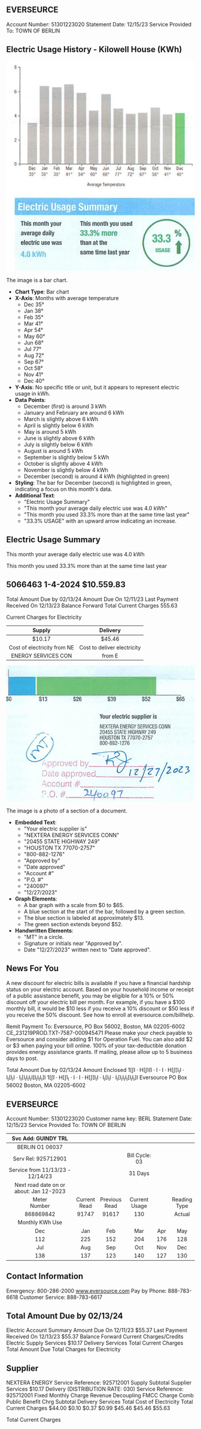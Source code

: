 ## EVERSEURCE

Account Number: 51301223020
Statement Date: $12 / 15 / 23$
Service Provided To: TOWN OF BERLIN

## Electric Usage History - Kilowell House (KWh)

![](images/img-0.jpeg)

The image is a bar chart.

- **Chart Type**: Bar chart
- **X-Axis**: Months with average temperature
  - Dec 35°
  - Jan 38°
  - Feb 35°
  - Mar 41°
  - Apr 54°
  - May 60°
  - Jun 68°
  - Jul 77°
  - Aug 72°
  - Sep 67°
  - Oct 58°
  - Nov 41°
  - Dec 40°
- **Y-Axis**: No specific title or unit, but it appears to represent electric usage in kWh.
- **Data Points**: 
  - December (first) is around 3 kWh
  - January and February are around 6 kWh
  - March is slightly above 6 kWh
  - April is slightly below 6 kWh
  - May is around 5 kWh
  - June is slightly above 6 kWh
  - July is slightly below 6 kWh
  - August is around 5 kWh
  - September is slightly below 5 kWh
  - October is slightly above 4 kWh
  - November is slightly below 4 kWh
  - December (second) is around 4 kWh (highlighted in green)
- **Styling**: The bar for December (second) is highlighted in green, indicating a focus on this month's data.
- **Additional Text**: 
  - "Electric Usage Summary"
  - "This month your average daily electric use was 4.0 kWh"
  - "This month you used 33.3% more than at the same time last year"
  - "33.3% USAGE" with an upward arrow indicating an increase.

## Electric Usage Summary

This month your average daily electric use was 4.0 kWh

This month you used $33.3 \%$ more than at the same time last year

## 5066463 1-4-2024 \$10.559.83

Total Amount Due by 02/13/24
Amount Due On 12/11/23
Last Payment Received On 12/13/23
Balance Forward
Total Current Charges
555.63

Current Charges for Electricity

| Supply | Delivery |
| :--: | :--: |
| \$10.17 | \$45.46 |
| Cost of electricity from NE | Cost to deliver electricity |
| ENERGY SERVICES CON | from E |

![](images/img-1.jpeg)

The image is a photo of a section of a document.

- **Embedded Text**:
  - "Your electric supplier is"
  - "NEXTERA ENERGY SERVICES CONN"
  - "20455 STATE HIGHWAY 249"
  - "HOUSTON TX 77070-2757"
  - "800-882-1276"
  - "Approved by"
  - "Date approved"
  - "Account #"
  - "P.O. #"
  - "240097"
  - "12/27/2023"
- **Graph Elements**:
  - A bar graph with a scale from $0 to $65.
  - A blue section at the start of the bar, followed by a green section.
  - The blue section is labeled at approximately $13.
  - The green section extends beyond $52.
- **Handwritten Elements**:
  - "MT" in a circle.
  - Signature or initials near "Approved by".
  - Date "12/27/2023" written next to "Date approved".

## News For You

A new discount for electric bills is available if you have a financial hardship status on your electric account. Based on your household income or receipt of a public assistance benefit, you may be eligible for a $10 \%$ or $50 \%$ discount off your electric bill per month. For example, if you have a $\$ 100$ monthly bill, it would be $\$ 10$ less if you receive a $10 \%$ discount or $\$ 50$ less if you receive the $50 \%$ discount. See how to enroll at eversource.com/billhelp.

Remit Payment To: Eversource, PO Box 56002, Boston, MA 02205-6002
CE_231219PROD.TXT-7587-000945471
Please make your check payable to Eversource and consider adding $\$ 1$ for Operation Fuel.
You can also add $\$ 2$ or $\$ 3$ when paying your bill online. $100 \%$ of your tax-deductible donation provides energy assistance grants. If mailing, please allow up to 5 business days to post.

Total Amount Due
by $02 / 13 / 24$
Amount Enclosed
$1\left[\int \mathrm{I} \cdot \mathrm{H}\left[\int \mathrm{I}\left(\mathrm{I} \cdot \mathrm{I} \cdot \mathrm{I} \cdot \mathrm{H}\left[\int\left[\mathrm{I}_{\mathrm{I}} \mathrm{I} \cdot \mathrm{I}_{\mathrm{I}}\left[\mathrm{I}_{\mathrm{I}} \mathrm{I} \cdot \mathrm{I}_{\mathrm{I}}\left[\mathrm{I}_{\mathrm{I}} \mathrm{I}_{\mathrm{I}} \mathrm{I}_{\mathrm{I}} \mathrm{I}\left[\mathrm{I}_{\mathrm{I}} \mathrm{I}_{\mathrm{I}} \mathrm{I}_{\mathrm{I}}\right] \mathrm{I}\right.\right.\right.\right.\right.\right.$
$1\left[\int \mathrm{I} \cdot \mathrm{H}\left[\int \mathrm{I}_{\mathrm{I}} \cdot \mathrm{I} \cdot \mathrm{I} \cdot \mathrm{H}\left[\int\left[\mathrm{I}_{\mathrm{I}} \mathrm{I} \cdot \mathrm{I}_{\mathrm{I}}\left[\mathrm{I}_{\mathrm{I}} \mathrm{I} \cdot \mathrm{I}_{\mathrm{I}}\left[\mathrm{I}_{\mathrm{I}} \mathrm{I}_{\mathrm{I}} \mathrm{I}_{\mathrm{I}}\left[\mathrm{I}_{\mathrm{I}} \mathrm{I}_{\mathrm{I}}\right] \mathrm{I}\right.\right.\right.\right.\right.$
Eversource
PO Box 56002
Boston, MA 02205-6002

## EVERSEURCE

Account Number: 51301223020
Customer name key: BERL
Statement Date: 12/15/23
Service Provided To:
TOWN OF BERLIN

| Svc Add: GUINDY TRL |  |  |  |  |  |
| :--: | :--: | :--: | :--: | :--: | :--: |
| BERLIN O1 06037 |  |  |  |  |  |
| Serv Rel: 925712901 |  |  | Bill Cycle: 03 |  |  |
| Service from 11/13/23 - 12/14/23 |  |  | 31 Days |  |  |
| Next road date on or about: Jan 12-2023 |  |  |  |  |  |
| Meter <br> Number | Current <br> Read | Previous <br> Read | Current <br> Usage |  | Reading <br> Type |
| 868869842 | 91747 | 91617 | 130 |  | Actual |
| Monthly KWh Use |  |  |  |  |  |
| Dec | Jan | Feb | Mar | Apr | May |
| 112 | 225 | 152 | 204 | 176 | 128 |
| Jul | Aug | Sep | Oct | Nov | Dec |
| 138 | 137 | 123 | 140 | 127 | 130 |

## Contact Information

Emergency: 800-286-2000
www.eversource.com
Pay by Phone: 888-783-6618
Customer Service: 888-783-6617

## Total Amount Due by $02 / 13 / 24$

Electric Account Summary
Amount Due On 12/11/23
$\$ 55.37$
Last Payment Received On 12/13/23
$\$ 55.37$
Balance Forward
Current Charges/Credits
Electric Supply Services
$\$ 10.17$
Delivery Services
Total Current Charges
Total Amount Due
Total Charges for Electricity

## Supplier

NEXTERA ENERGY
Service Reference: 925712001
Supply
Subtotal Supplier Services
$\$ 10.17$
Delivery
(DISTRIBUTION RATE: 030)
Service Reference: 925712001
Fixed Monthly Charge
Revenue Decoupling
FMCC Charge
Comb Public Benefit Chrg
Subtotal Delivery Services
Total Cost of Electricity
Total Current Charges
$\$ 44.00$
$\$ 0.10$
$\$ 0.37$
$\$ 0.99$
$\$ 45.46$
$\$ 45.46$
$\$ 55.63$

Total Current Charges

